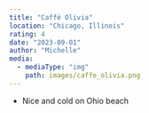 ```yaml
---
title: "Caffé Olivia"
location: "Chicago, Illinois"
rating: 4
date: "2023-09-01"
author: "Michelle"
media:
  - mediaType: "img"
    path: images/caffe_olivia.png
---
```


- Nice and cold on Ohio beach
